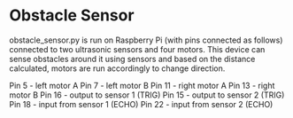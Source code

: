 # Obstacle Sensor

obstacle_sensor.py is run on Raspberry Pi (with pins connected as follows) connected to two ultrasonic sensors and four motors. This device can sense obstacles around it using sensors and based on the distance calculated, motors are run accordingly to change direction. 

Pin 5 - left motor A 
Pin 7 - left motor B 
Pin 11 - right motor A 
Pin 13 - right motor B 
Pin 16 - output to sensor 1 (TRIG) 
Pin 15 - output to sensor 2 (TRIG) 
Pin 18 - input from sensor 1 (ECHO) 
Pin 22 - input from sensor 2 (ECHO)
